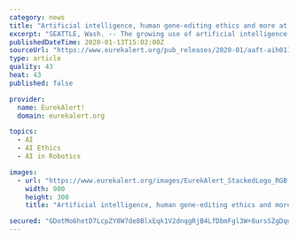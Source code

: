```yaml
---
category: news
title: "Artificial intelligence, human gene-editing ethics and more at the AAAS Annual Meeting in Seattle"
excerpt: "SEATTLE, Wash. -- The growing use of artificial intelligence in society, how math can help address political gerrymandering, the ethics of human gene-editing, and the spread of infectious disease among ocean organisms will be discussed at the 2020 American Association for the Advancement of Science (AAAS) Annual Meeting, the world's largest ..."
publishedDateTime: 2020-01-13T15:02:00Z
sourceUrl: "https://www.eurekalert.org/pub_releases/2020-01/aaft-aih011320.php"
type: article
quality: 43
heat: 43
published: false

provider:
  name: EurekAlert!
  domain: eurekalert.org

topics:
  - AI
  - AI Ethics
  - AI in Robotics

images:
  - url: "https://www.eurekalert.org/images/EurekAlert_StackedLogo_RGB.jpg"
    width: 900
    height: 300
    title: "Artificial intelligence, human gene-editing ethics and more at the AAAS Annual Meeting in Seattle"

secured: "GDotMo6hetD7LcpZY8W7de8BlxEqk1V2dnqgRjB4LfDbmFgl3W+8ursSZgDquYoegtwUm8Cx8YhWz5cuxex/ue2WCdy+MizKIsSti9kOyZO/UgfIQH8EMR5CDyH5Tg7+Gr3KTs+ZiDxhNLDAbDrWnOgFU7XOsVNPlMn5wrCgRHDejN6POylpYsz753qAh+cTcym65TlXSTV0ienbhG7oYURVhlUFvnaqNPg05EUOARV8+zCGGYJSC3b70ij6OMQyPpXMsiEge63rnZPrcXEDQ6cRSfWjpgkmehLCQT3nQ+Y=;mVlswGVKVyhu7/LCk4sJmg=="
---
```


